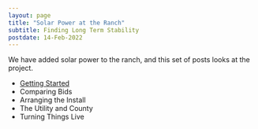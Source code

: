 ```yaml
---
layout: page
title: "Solar Power at the Ranch"
subtitle: Finding Long Term Stability
postdate: 14-Feb-2022
---
```


We have added solar power to the ranch, and this set of posts looks at the project.

- [Getting Started](/projects/solar/gettingstarted)
- Comparing Bids
- Arranging the Install
- The Utility and County
- Turning Things Live
